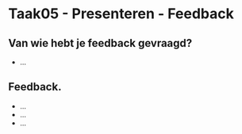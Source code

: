 # Taak05 - Presenteren - Feedback

##  Van wie hebt je feedback gevraagd?  
- ...

## Feedback.

- ...
- ...
- ...